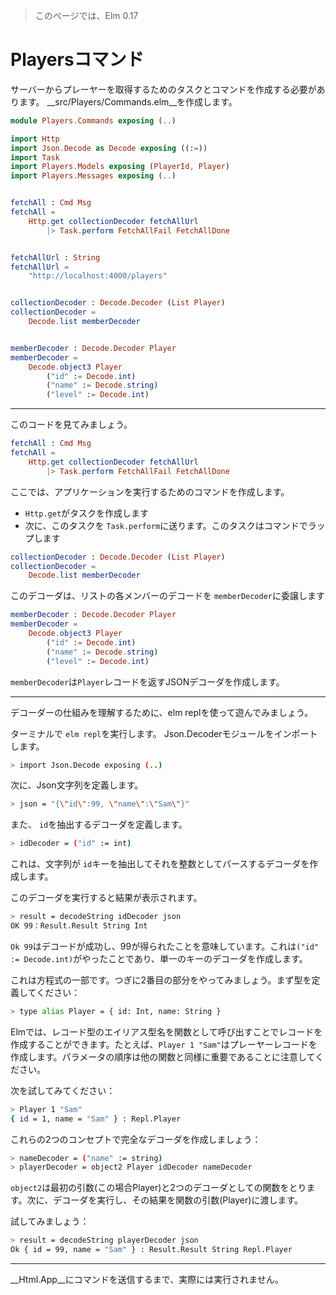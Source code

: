 >このページでは、Elm 0.17

# Playersコマンド

サーバーからプレーヤーを取得するためのタスクとコマンドを作成する必要があります。 __src/Players/Commands.elm__を作成します。

```elm
module Players.Commands exposing (..)

import Http
import Json.Decode as Decode exposing ((:=))
import Task
import Players.Models exposing (PlayerId, Player)
import Players.Messages exposing (..)


fetchAll : Cmd Msg
fetchAll =
    Http.get collectionDecoder fetchAllUrl
        |> Task.perform FetchAllFail FetchAllDone


fetchAllUrl : String
fetchAllUrl =
    "http://localhost:4000/players"


collectionDecoder : Decode.Decoder (List Player)
collectionDecoder =
    Decode.list memberDecoder


memberDecoder : Decode.Decoder Player
memberDecoder =
    Decode.object3 Player
        ("id" := Decode.int)
        ("name" := Decode.string)
        ("level" := Decode.int)
```
---

このコードを見てみましょう。

```elm
fetchAll : Cmd Msg
fetchAll =
    Http.get collectionDecoder fetchAllUrl
        |> Task.perform FetchAllFail FetchAllDone
```

ここでは、アプリケーションを実行するためのコマンドを作成します。

- `Http.get`がタスクを作成します
- 次に、このタスクを `Task.perform`に送ります。このタスクはコマンドでラップします

```elm
collectionDecoder : Decode.Decoder (List Player)
collectionDecoder =
    Decode.list memberDecoder
```

このデコーダは、リストの各メンバーのデコードを `memberDecoder`に委譲します

```elm
memberDecoder : Decode.Decoder Player
memberDecoder =
    Decode.object3 Player
        ("id" := Decode.int)
        ("name" := Decode.string)
        ("level" := Decode.int)
```

`memberDecoder`は`Player`レコードを返すJSONデコーダを作成します。

---
デコーダーの仕組みを理解するために、elm replを使って遊んでみましょう。

ターミナルで `elm repl`を実行します。 Json.Decoderモジュールをインポートします。

```bash
> import Json.Decode exposing (..)
```

次に、Json文字列を定義します。

```bash
> json = "{\"id\":99, \"name\":\"Sam\"}"
```

また、 `id`を抽出するデコーダを定義します。

```bash
> idDecoder = ("id" := int)
```

これは、文字列が `id`キーを抽出してそれを整数としてパースするデコーダを作成します。

このデコーダを実行すると結果が表示されます。

```bash
> result = decodeString idDecoder json
OK 99：Result.Result String Int
```

`Ok 99`はデコードが成功し、99が得られたことを意味しています。これは`("id" := Decode.int)`がやったことであり、単一のキーのデコーダを作成します。

これは方程式の一部です。つぎに2番目の部分をやってみましょう。まず型を定義してください：

```bash
> type alias Player = { id: Int, name: String }
```

Elmでは、レコード型のエイリアス型名を関数として呼び出すことでレコードを作成することができます。たとえば、`Player 1 "Sam"`はプレーヤーレコードを作成します。パラメータの順序は他の関数と同様に重要であることに注意してください。

次を試してみてください：

```bash
> Player 1 "Sam"
{ id = 1, name = "Sam" } : Repl.Player
```

これらの2つのコンセプトで完全なデコーダを作成しましょう：

```bash
> nameDecoder = ("name" := string)
> playerDecoder = object2 Player idDecoder nameDecoder
```

`object2`は最初の引数(この場合Player)と2つのデコーダとしての関数をとります。次に、デコーダを実行し、その結果を関数の引数(Player)に渡します。

試してみましょう：
```bash
> result = decodeString playerDecoder json
Ok { id = 99, name = "Sam" } : Result.Result String Repl.Player
```

---

__Html.App__にコマンドを送信するまで、実際には実行されません。

